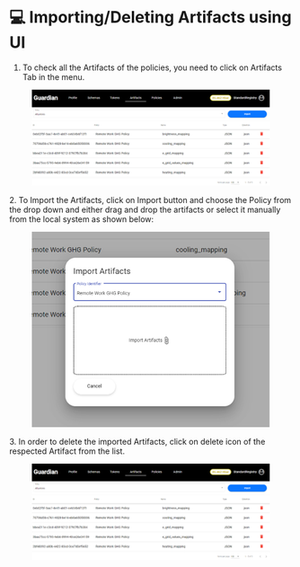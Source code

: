 # 💻 Importing/Deleting Artifacts using UI

1. To check all the Artifacts of the policies, you need to click on Artifacts Tab in the menu.

<figure><img src="../../../.gitbook/assets/image (4).png" alt=""><figcaption></figcaption></figure>

2\. To Import the Artifacts, click on Import button and choose the Policy from the drop down and either drag and drop the artifacts or select it manually from the local system as shown below:

<figure><img src="../../../.gitbook/assets/image (2) (5).png" alt=""><figcaption></figcaption></figure>

3\. In order to delete the imported Artifacts, click on delete icon of the respected Artifact from the list.

<figure><img src="../../../.gitbook/assets/image (4).png" alt=""><figcaption></figcaption></figure>
